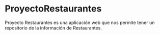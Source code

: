 # ProyectoRestaurantes
Proyecto Restaurantes es una aplicación web que nos permite tener un repositorio de la información de Restaurantes.
